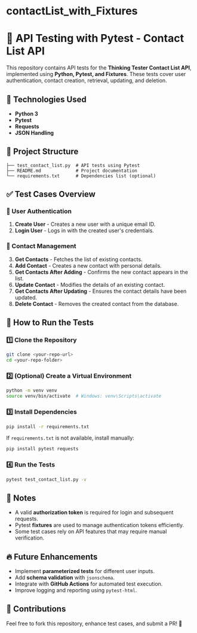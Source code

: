 # contactList_with_Fixtures
# 📌 API Testing with Pytest - Contact List API

This repository contains API tests for the **Thinking Tester Contact List API**, implemented using **Python, Pytest, and Fixtures**. These tests cover user authentication, contact creation, retrieval, updating, and deletion.

## 🔧 Technologies Used
- **Python 3**
- **Pytest**
- **Requests**
- **JSON Handling**

## 📂 Project Structure
```
├── test_contact_list.py  # API tests using Pytest
├── README.md             # Project documentation
└── requirements.txt      # Dependencies list (optional)
```

## ✅ Test Cases Overview

### 🔹 User Authentication
1. **Create User** - Creates a new user with a unique email ID.
2. **Login User** - Logs in with the created user's credentials.

### 🔹 Contact Management
3. **Get Contacts** - Fetches the list of existing contacts.
4. **Add Contact** - Creates a new contact with personal details.
5. **Get Contacts After Adding** - Confirms the new contact appears in the list.
6. **Update Contact** - Modifies the details of an existing contact.
7. **Get Contacts After Updating** - Ensures the contact details have been updated.
8. **Delete Contact** - Removes the created contact from the database.

## 🚀 How to Run the Tests

### 1️⃣ Clone the Repository
```bash
git clone <your-repo-url>
cd <your-repo-folder>
```

### 2️⃣ (Optional) Create a Virtual Environment
```bash
python -m venv venv
source venv/bin/activate  # Windows: venv\Scripts\activate
```

### 3️⃣ Install Dependencies
```bash
pip install -r requirements.txt
```
If `requirements.txt` is not available, install manually:
```bash
pip install pytest requests
```

### 4️⃣ Run the Tests
```bash
pytest test_contact_list.py -v
```

## 📌 Notes
- A valid **authorization token** is required for login and subsequent requests.
- Pytest **fixtures** are used to manage authentication tokens efficiently.
- Some test cases rely on API features that may require manual verification.

## 🔥 Future Enhancements
- Implement **parameterized tests** for different user inputs.
- Add **schema validation** with `jsonschema`.
- Integrate with **GitHub Actions** for automated test execution.
- Improve logging and reporting using `pytest-html`.

## 🤝 Contributions
Feel free to fork this repository, enhance test cases, and submit a PR! 🚀

